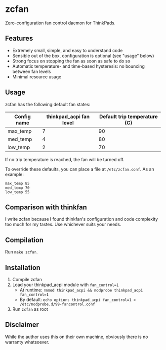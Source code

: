 # zcfan

Zero-configuration fan control daemon for ThinkPads.

## Features

- Extremely small, simple, and easy to understand code
- Sensible out of the box, configuration is optional (see "usage" below)
- Strong focus on stopping the fan as soon as safe to do so
- Automatic temperature- and time-based hysteresis: no bouncing between fan
  levels
- Minimal resource usage

## Usage

zcfan has the following default fan states:

| Config name | thinkpad_acpi fan level | Default trip temperature (C) |
|-------------|-------------------------|------------------------------|
| max_temp    | 7                       | 90                           |
| med_temp    | 4                       | 80                           |
| low_temp    | 2                       | 70                           |

If no trip temperature is reached, the fan will be turned off.

To override these defaults, you can place a file at `/etc/zcfan.conf`. As an
example:

    max_temp 85
    med_temp 70
    low_temp 55

## Comparison with thinkfan

I write zcfan because I found thinkfan's configuration and code complexity too
much for my tastes. Use whichever suits your needs.

## Compilation

Run `make zcfan`.

## Installation

1. Compile zcfan
2. Load your thinkpad_acpi module with `fan_control=1`
    - At runtime: `rmmod thinkpad_acpi && modprobe thinkpad_acpi fan_control=1`
    - By default: `echo options thinkpad_acpi fan_control=1 > /etc/modprobe.d/99-fancontrol.conf`
3. Run `zcfan` as root

## Disclaimer

While the author uses this on their own machine, obviously there is no warranty
whatsoever.
